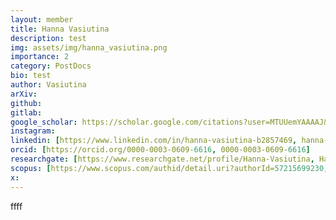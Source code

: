 ```yaml
---
layout: member
title: Hanna Vasiutina
description: test
img: assets/img/hanna_vasiutina.png
importance: 2
category: PostDocs
bio: test
author: Vasiutina
arXiv:
github: 
gitlab:
google_scholar: https://scholar.google.com/citations?user=MTUUemYAAAAJ&hl=en
instagram:
linkedin: [https://www.linkedin.com/in/hanna-vasiutina-b2857469, hanna-vasiutina-b2857469]
orcid: [https://orcid.org/0000-0003-0609-6616, 0000-0003-0609-6616]
researchgate: [https://www.researchgate.net/profile/Hanna-Vasiutina, Hanna-Vasiutina]
scopus: [https://www.scopus.com/authid/detail.uri?authorId=57215699230, 57215699230]
x: 
---
```

ffff
